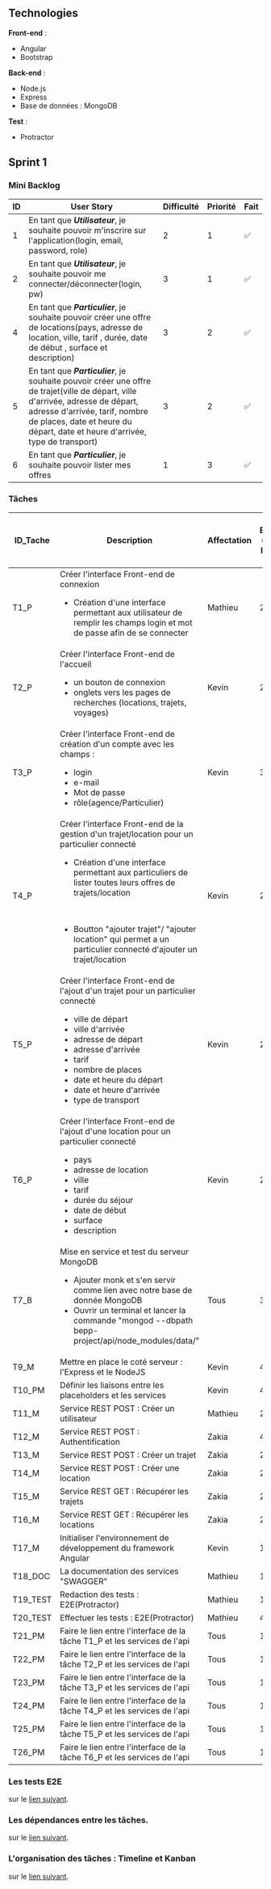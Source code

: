 ## Technologies
**Front-end** :
<ul>
<li>Angular</li> 
    <li>Bootstrap</li>
</ul>

**Back-end** :
<ul>
<li>Node.js</li> 
<li>Express</li>
<li>Base de données : MongoDB</li> 
</ul>

**Test** :
<ul>
<li>Protractor</li> 
</ul>

## Sprint 1

### Mini Backlog

| ID | User Story | Difficulté | Priorité | Fait |
| --- | --- | --- | --- | --- |
| 1 | En tant que ***Utilisateur***, je souhaite pouvoir m'inscrire sur l'application(login, email, password, role) | 2 | 1 | :white_check_mark:
| 2 | En tant que ***Utilisateur***, je souhaite pouvoir me connecter/déconnecter(login, pw) | 3 | 1 | :white_check_mark: 
| 4 | En tant que ***Particulier***, je souhaite pouvoir créer une offre de locations(pays, adresse de location, ville, tarif , durée, date de début , surface et description) | 3 | 2 | :white_check_mark: 
| 5 | En tant que ***Particulier***, je souhaite pouvoir créer une offre de trajet(ville de départ, ville d'arrivée, adresse de départ, adresse d'arrivée, tarif, nombre de places, date et heure du départ, date et heure d'arrivée, type de transport) | 3 | 2 | :white_check_mark: 
| 6 | En tant que ***Particulier***, je souhaite pouvoir lister mes offres| 1 | 3 | :white_check_mark: 

### Tâches

| ID_Tache | Description | Affectation | Durée Estimée ( heure homme ) | US Associés | Etat |
| --- | --- | --- | --- | --- | --- |
| T1_P | Créer l'interface Front-end de connexion<br><ul><li>Création d'une interface permettant aux utilisateur de remplir les champs login et mot de passe afin de se connecter</li></ul> | Mathieu | 2 | 1 | :white_check_mark:
| T2_P | Créer l'interface Front-end de l'accueil<br><ul><li>un bouton de connexion</li><li>onglets vers les pages de recherches (locations, trajets, voyages)</li></ul> | Kevin | 2 | 1 | :white_check_mark:
| T3_P | Créer l'interface Front-end de création d'un compte avec les champs : <br><ul><li>login</li><li>e-mail</li><li>Mot de passe</li><li>rôle(agence/Particulier)</li></ul> | Kevin | 3 | 1 | :white_check_mark:
| T4_P | Créer l'interface Front-end de la gestion d'un trajet/location pour un particulier connecté<br><ul><li>Création d'une interface permettant aux particuliers de lister toutes leurs offres de trajets/location </li></ul> <br><ul><li> Boutton "ajouter trajet"/ "ajouter location" qui permet a un particulier connecté d'ajouter un trajet/location </li></ul> | Kevin | 2 | 1 | :white_check_mark: 
| T5_P | Créer l'interface Front-end de l'ajout d'un trajet pour un particulier connecté<br><ul><li>ville de départ</li><li>ville d'arrivée</li><li>adresse de départ</li><li>adresse d'arrivée</li><li>tarif</li><li>nombre de places</li><li> date et heure du départ</li><li>date et heure d'arrivée</li><li>type de transport</li></ul> | Kevin | 2 | 1 | :white_check_mark: 
| T6_P | Créer l'interface Front-end de l'ajout d'une location pour un particulier connecté<br><ul><li>pays</li><li> adresse de location</li><li>ville</li><li>tarif</li><li>durée du séjour</li><li>date de début</li><li>surface</li><li>description</li></ul> | Kevin | 2 | 1 | :white_check_mark: 
| T7_B | Mise en service et test du serveur MongoDB<br><ul><li>Ajouter monk et s'en servir comme lien avec notre base de donnée MongoDB</li><li>Ouvrir un terminal et lancer la commande "mongod --dbpath bepp-project/api/node_modules/data/"</li></ul>| Tous | 3 | 1 et 2 | :white_check_mark:
| T9_M | Mettre en place le coté serveur : l'Express et le NodeJS | Kevin | 4 | ∅ | :white_check_mark:
| T10_PM | Définir les liaisons entre les placeholders et les services | Kevin | 4 | ∅ | :white_check_mark:
| T11_M | Service REST POST  : Créer un utilisateur| Mathieu | 2 | 1 | :white_check_mark:
| T12_M | Service REST POST  : Authentification | Zakia | 4 | 2 | :white_check_mark:
| T13_M | Service REST POST  : Créer un trajet| Zakia | 2 | 4 | :white_check_mark:
| T14_M | Service REST POST  : Créer une location| Zakia | 2 | 3 | :white_check_mark:
| T15_M | Service REST GET  : Récupérer les trajets| Zakia | 2 | 5 | :white_check_mark:
| T16_M | Service REST GET  : Récupérer les locations| Zakia | 2 | 5 | :white_check_mark:
| T17_M | Initialiser l'environnement de développement du framework Angular | Kevin | 1/2 | ∅ | :white_check_mark:
| T18_DOC | La documentation des services "SWAGGER" | Mathieu | 1/2 | ∅ | :white_check_mark:
| T19_TEST | Redaction des tests : E2E(Protractor)| Mathieu | 1 | 1 et 2 | :x:
| T20_TEST | Effectuer les tests : E2E(Protractor)| Mathieu | 4 | 1 et 2 | :x:
| T21_PM | Faire le lien entre l'interface de la tâche T1_P et les services de l'api | Tous | 1 | 2 | :white_check_mark:
| T22_PM | Faire le lien entre l'interface de la tâche T2_P et les services de l'api | Tous | 1 | 1 | :white_check_mark:
| T23_PM | Faire le lien entre l'interface de la tâche T3_P et les services de l'api | Tous | 1 | 2 | :white_check_mark:
| T24_PM | Faire le lien entre l'interface de la tâche T4_P et les services de l'api | Tous | 1 | 1 | :white_check_mark:
| T25_PM | Faire le lien entre l'interface de la tâche T5_P et les services de l'api | Tous | 1 | 2 | :white_check_mark:
| T26_PM | Faire le lien entre l'interface de la tâche T6_P et les services de l'api | Tous | 1 | 1 | :white_check_mark:


### Les tests E2E

sur le [lien suivant](sprint1/tests.md).

### Les dépendances entre les tâches.

sur le [lien suivant](sprint1/dependance.md).

### L'organisation des tâches : Timeline et Kanban

sur le [lien suivant](sprint1/organisation.md).
